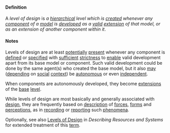 #### Definition

A *level of design* is *a [hierarchical](https://github.com/gcassel/Modular-Organization-Terminology/blob/master/terms/hierarchy.md) level which is [created](https://github.com/gcassel/Modular-Organization-Terminology/blob/master/terms/create.md) whenever any [component](https://github.com/gcassel/Modular-Organization-Terminology/blob/master/terms/component.md) of a [model](https://github.com/gcassel/Modular-Organization-Terminology/blob/master/terms/model.md) is [developed](https://github.com/gcassel/Modular-Organization-Terminology/blob/master/terms/develop.md) as a [valid](https://github.com/gcassel/Modular-Organization-Terminology/blob/master/terms/valid.md) [extension](https://github.com/gcassel/Modular-Organization-Terminology/blob/master/terms/extend.md) of that model, or as an extension of another component within it*.


#### Notes

Levels of design are at least [potentially](https://github.com/gcassel/Modular-Organization-Terminology/blob/master/terms/potential.md) [present](https://github.com/gcassel/Modular-Organization-Terminology/blob/master/terms/presence.md) whenever any component is [defined](https://github.com/gcassel/Modular-Organization-Terminology/blob/master/terms/define.md) or [specified](https://github.com/gcassel/Modular-Organization-Terminology/blob/master/terms/specification.md) with [sufficient](https://github.com/gcassel/Modular-Organization-Terminology/blob/master/terms/suffice.md) [strictness](https://github.com/gcassel/Modular-Organization-Terminology/blob/master/terms/strict.md) to [enable](https://github.com/gcassel/Modular-Organization-Terminology/blob/master/terms/enable.md) valid development apart from its base model or component.  Such valid development could be done by the same agent(s) who created the base model, but it also [may](https://github.com/gcassel/Modular-Organization-Terminology/blob/master/terms/may.md) ([depending](https://github.com/gcassel/Modular-Organization-Terminology/blob/master/terms/depend.md) on [social](https://github.com/gcassel/Modular-Organization-Terminology/blob/master/terms/social.md) [context](https://github.com/gcassel/Modular-Organization-Terminology/blob/master/terms/context.md)) be [autonomous](https://github.com/gcassel/Modular-Organization-Terminology/blob/master/terms/autonomy.md) or even [independent](https://github.com/gcassel/Modular-Organization-Terminology/blob/master/terms/independent.md).

When components are autonomously developed, they become [extensions](https://github.com/gcassel/Modular-Organization-Terminology/blob/master/terms/extend.md) of the [base](https://github.com/gcassel/Modular-Organization-Terminology/blob/master/terms/base.md) [level](https://github.com/gcassel/Modular-Organization-Terminology/blob/master/terms/level.md).

While levels of design are most basically and generally associated with [design](https://github.com/gcassel/Modular-Organization-Terminology/blob/master/terms/design.md), they are frequently based on [description](https://github.com/gcassel/Modular-Organization-Terminology/blob/master/terms/describe.md) of [forces](https://github.com/gcassel/Modular-Organization-Terminology/blob/master/terms/force.md), [forms](https://github.com/gcassel/Modular-Organization-Terminology/blob/master/terms/forms.md) and [perceptions](https://github.com/gcassel/Modular-Organization-Terminology/blob/master/terms/perceive.md), as in [recording](https://github.com/gcassel/Modular-Organization-Terminology/blob/master/terms/record.md) or [reporting](https://github.com/gcassel/Modular-Organization-Terminology/blob/master/terms/report.md) such [phenomena](https://github.com/gcassel/Modular-Organization-Terminology/blob/master/terms/phenomenon.md).

Optionally, see also [Levels of Design](https://docs.google.com/document/d/1ILVbleFo65PMaF6e4qg6c617BgzLX2bW4r_c3nDhwAU/edit#heading=h.wcvu2te1bb5n) in *Describing Resources and Systems* for extended treatment of this [term](https://github.com/gcassel/Modular-Organization-Terminology/blob/master/terms/term.md).
